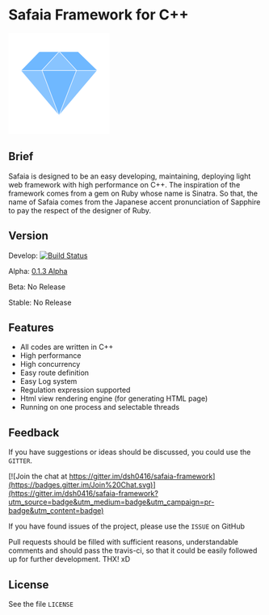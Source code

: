 # Safaia Framework for C++

![Safaia Logo](https://raw.githubusercontent.com/dsh0416/safaia-framework/master/doc/res/logo.png)

## Brief
Safaia is designed to be an easy developing, maintaining, deploying light web framework with high performance on C++. The inspiration of the framework comes from a gem on Ruby whose name is Sinatra. So that, the name of Safaia comes from the Japanese accent pronunciation of Sapphire to pay the respect of the designer of Ruby.

## Version
Develop: [![Build Status](https://travis-ci.org/dsh0416/safaia-framework.svg?branch=master)](https://travis-ci.org/dsh0416/safaia-framework)

Alpha: [0.1.3 Alpha](https://github.com/dsh0416/safaia-framework/releases/tag/v0.1.3)

Beta: No Release

Stable: No Release

## Features
- All codes are written in C++
- High performance
- High concurrency
- Easy route definition
- Easy Log system
- Regulation expression supported
- Html view rendering engine (for generating HTML page)
- Running on one process and selectable threads

## Feedback

If you have suggestions or ideas should be discussed, you could use the `GITTER`.

[![Join the chat at https://gitter.im/dsh0416/safaia-framework](https://badges.gitter.im/Join%20Chat.svg)](https://gitter.im/dsh0416/safaia-framework?utm_source=badge&utm_medium=badge&utm_campaign=pr-badge&utm_content=badge)

If you have found issues of the project, please use the `ISSUE` on GitHub

Pull requests should be filled with sufficient reasons, understandable comments and should pass the travis-ci, so that it could be easily followed up for further development. THX! xD

## License
See the file `LICENSE`